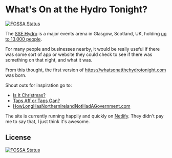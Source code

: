 # What's On at the Hydro Tonight?
[![FOSSA Status](https://app.fossa.io/api/projects/git%2Bgithub.com%2Fbengal75%2Fhydro-tonight.svg?type=shield)](https://app.fossa.io/projects/git%2Bgithub.com%2Fbengal75%2Fhydro-tonight?ref=badge_shield)


The [SSE Hydro](https://www.thessehydro.com/whats-on) is a major events arena in Glasgow, Scotland, UK, holding [up to 13,000 people](https://en.wikipedia.org/wiki/SSE_Hydro).

For many people and businesses nearby, it would be really useful if there was some sort of app or website they could check to see if there was something on that night, and what it was.

From this thought, the first version of https://whatsonatthehydrotonight.com was born.

Shout outs for inspiration go to:

-   [Is It Christmas?](https://isitchristmas.com)
-   [Taps Aff or Taps Oan?](http://www.taps-aff.co.uk)
-   [HowLongHasNorthernIrelandNotHadAGovernment.com](https://howlonghasnorthernirelandnothadagovernment.com)

The site is currently running happily and quickly on [Netlify](https://www.netlify.com). They didn't pay me to say that, I just think it's awesome.


## License
[![FOSSA Status](https://app.fossa.io/api/projects/git%2Bgithub.com%2Fbengal75%2Fhydro-tonight.svg?type=large)](https://app.fossa.io/projects/git%2Bgithub.com%2Fbengal75%2Fhydro-tonight?ref=badge_large)